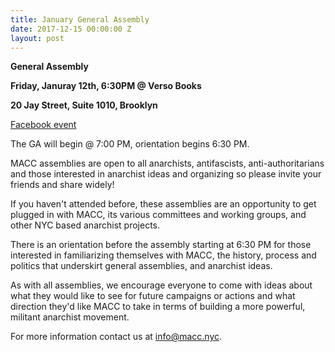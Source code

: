 ```yaml
---
title: January General Assembly
date: 2017-12-15 00:00:00 Z
layout: post
---
```


**General Assembly**

**Friday, Januray 12th, 6:30PM @ Verso Books**

**20 Jay Street, Suite 1010, Brooklyn**

[Facebook event](https://www.facebook.com/events/355166714946591/)

The GA will begin @ 7:00 PM, orientation begins 6:30 PM.

MACC assemblies are open to all anarchists, antifascists, anti-authoritarians and those interested in anarchist ideas and organizing so please invite your friends and share widely!

If you haven't attended before, these assemblies are an opportunity to get plugged in with MACC, its various committees and working groups, and other NYC based anarchist projects.

There is an orientation before the assembly starting at 6:30 PM for those interested in familiarizing themselves with MACC, the history, process and politics that underskirt general assemblies, and anarchist ideas.

As with all assemblies, we encourage everyone to come with ideas about what they would like to see for future campaigns or actions and what direction they'd like MACC to take in terms of building a more powerful, militant anarchist movement.

For more information contact us at info@macc.nyc.
